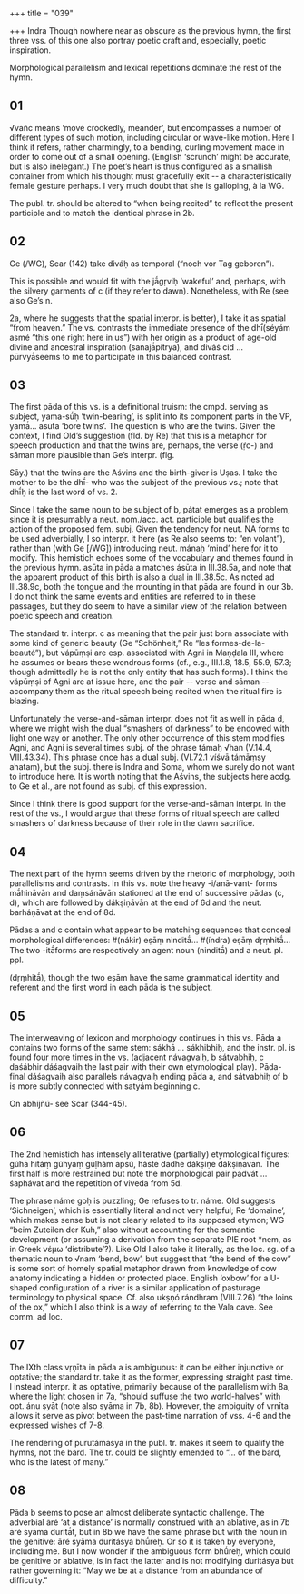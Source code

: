 +++
title = "039"

+++
Indra Though nowhere near as obscure as the previous hymn, the first three vss. of this one also portray poetic craft and, especially, poetic inspiration.

Morphological parallelism and lexical repetitions dominate the rest of the hymn.


## 01
√vañc means ‘move crookedly, meander’, but encompasses a number of different types of such motion, including circular or wave-like motion. Here I think it refers, rather charmingly, to a bending, curling movement made in order to come out of a small opening. (English ‘scrunch’ might be accurate, but is also inelegant.) The poet’s heart is thus configured as a smallish container from which his thought must gracefully exit -- a characteristically female gesture perhaps. I very much doubt that she is galloping, à la WG.

The publ. tr. should be altered to “when being recited” to reflect the present participle and to match the identical phrase in 2b.


## 02
Ge (/WG), Scar (142) take diváḥ as temporal (“noch vor Tag geboren”).

This is possible and would fit with the jā́gṛviḥ ‘wakeful’ and, perhaps, with the silvery garments of c (if they refer to dawn). Nonetheless, with Re (see also Ge’s n.

2a, where he suggests that the spatial interpr. is better), I take it as spatial “from heaven.” The vs. contrasts the immediate presence of the dhī́(séyám asmé “this one right here in us”) with her origin as a product of age-old divine and ancestral inspiration (sanajā́pítryā), and diváś cid … pūrvyā́seems to me to participate in this balanced contrast.


## 03
The first pāda of this vs. is a definitional truism: the cmpd. serving as subject, yama-sū́ḥ ‘twin-bearing’, is split into its component parts in the VP, yamā́… asūta ‘bore twins’. The question is who are the twins. Given the context, I find Old’s suggestion (fld. by Re) that this is a metaphor for speech production and that the twins are, perhaps, the verse (ṛ́c-) and sāman more plausible than Ge’s interpr. (flg.

Sāy.) that the twins are the Aśvins and the birth-giver is Uṣas. I take the mother to be the dhī́- who was the subject of the previous vs.; note that dhī́ḥ is the last word of vs. 2.

Since I take the same noun to be subject of b, pátat emerges as a problem, since it is presumably a neut. nom./acc. act. participle but qualifies the action of the proposed fem. subj. Given the tendency for neut. NA forms to be used adverbially, I so interpr. it here (as Re also seems to: “en volant”), rather than (with Ge [/WG]) introducing neut. mánaḥ ‘mind’ here for it to modify. This hemistich echoes some of the vocabulary and themes found in the previous hymn. asūta in pāda a matches ásūta in III.38.5a, and note that the apparent product of this birth is also a dual in III.38.5c. As noted ad III.38.9c, both the tongue and the mounting in that pāda are found in our 3b. I do not think the same events and entities are referred to in these passages, but they do seem to have a similar view of the relation between poetic speech and creation.

The standard tr. interpr. c as meaning that the pair just born associate with some kind of generic beauty (Ge “Schönheit,” Re “les formes-de-la-beauté”), but vápūṃṣi are esp. associated with Agni in Maṇḍala III, where he assumes or bears these wondrous forms (cf., e.g., III.1.8, 18.5, 55.9, 57.3; though admittedly he is not the only entity that has such forms). I think the vápūṃṣi of Agni are at issue here, and the pair -- verse and sāman -- accompany them as the ritual speech being recited when the ritual fire is blazing.

Unfortunately the verse-and-sāman interpr. does not fit as well in pāda d, where we might wish the dual “smashers of darkness” to be endowed with light one way or another. The only other occurrence of this stem modifies Agni, and Agni is several times subj. of the phrase támaḥ √han (V.14.4, VIII.43.34). This phrase once has a dual subj. (VI.72.1 víśvā támāṃsy ahatam), but the subj. there is Indra and Soma, whom we surely do not want to introduce here. It is worth noting that the Aśvins, the subjects here acdg. to Ge et al., are not found as subj. of this expression.

Since I think there is good support for the verse-and-sāman interpr. in the rest of the vs., I would argue that these forms of ritual speech are called smashers of darkness because of their role in the dawn sacrifice.


## 04
The next part of the hymn seems driven by the rhetoric of morphology, both parallelisms and contrasts. In this vs. note the heavy -i/anā-vant- forms mā́hināvān and daṃsánāvān stationed at the end of successive pādas (c, d), which are followed by dákṣiṇāvān at the end of 6d and the neut. barháṇāvat at the end of 8d.

Pādas a and c contain what appear to be matching sequences that conceal morphological differences: \#(nákir) eṣāṃ ninditā́… \#(índra) eṣāṃ dr̥ṃhitā́… The two -itā́forms are respectively an agent noun (ninditā́) and a neut. pl. ppl.

(dṛṃhitā́), though the two eṣām have the same grammatical identity and referent and the first word in each pāda is the subject.


## 05
The interweaving of lexicon and morphology continues in this vs. Pāda a contains two forms of the same stem: sákhā … sákhibhiḥ, and the instr. pl. is found four more times in the vs. (adjacent návagvaiḥ, b sátvabhiḥ, c daśábhir dáśagvaiḥ the last pair with their own etymological play). Pāda-final dáśagvaiḥ also parallels návagvaiḥ ending pāda a, and sátvabhiḥ of b is more subtly connected with satyám beginning c.

On abhijñú- see Scar (344-45).

## 06
The 2nd hemistich has intensely alliterative (partially) etymological figures: gúhā hitáṃ gúhyaṃ gūḷhám apsú, háste dadhe dákṣiṇe dákṣiṇāvān. The first half is more restrained but note the morphological pair padvát … śaphávat and the repetition of viveda from 5d.

The phrase náme goḥ is puzzling; Ge refuses to tr. náme. Old suggests ‘Sichneigen’, which is essentially literal and not very helpful; Re ‘domaine’, which makes sense but is not clearly related to its supposed etymon; WG “beim Zuteilen der Kuh,” also without accounting for the semantic development (or assuming a derivation from the separate PIE root *nem, as in Greek νέμω ‘distribute’?). Like Old I also take it literally, as the loc. sg. of a thematic noun to √nam ‘bend, bow’, but suggest that “the bend of the cow” is some sort of homely spatial metaphor drawn from knowledge of cow anatomy indicating a hidden or protected place. English ‘oxbow’ for a U-shaped configuration of a river is a similar application of pasturage terminology to physical space. Cf. also ukṣṇó rándhram (VIII.7.26) “the loins of the ox,” which I also think is a way of referring to the Vala cave. See comm. ad loc. 
## 07
The IXth class vṛṇīta in pāda a is ambiguous: it can be either injunctive or optative; the standard tr. take it as the former, expressing straight past time. I instead interpr. it as optative, primarily because of the parallelism with 8a, where the light chosen in 7a, “should suffuse the two world-halves” with opt. ánu ṣyāt (note also syāma in 7b, 8b). However, the ambiguity of vṛṇīta allows it serve as pivot between the past-time narration of vss. 4-6 and the expressed wishes of 7-8.

The rendering of purutámasya in the publ. tr. makes it seem to qualify the hymns, not the bard. The tr. could be slightly emended to “… of the bard, who is the latest of many.”


## 08
Pāda b seems to pose an almost deliberate syntactic challenge. The adverbial āré ‘at a distance’ is normally construed with an ablative, as in 7b āré syāma duritā́t, but in 8b we have the same phrase but with the noun in the genitive: āré syāma duritásya bhū́reḥ. Or so it is taken by everyone, including me. But I now wonder if the ambiguous form bhū́reḥ, which could be genitive or ablative, is in fact the latter and is not modifying duritásya but rather governing it: “May we be at a distance from an abundance of difficulty.”
